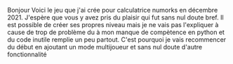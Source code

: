 Bonjour
Voici le jeu que j'ai crée pour calculatrice numorks en décembre 2021.
J'espère que vous y avez pris du plaisir qui fut sans nul doute bref.
Il est possible de créer ses propres niveau mais je ne vais pas l'expliquer à cause de trop de problème du à mon manque de compètence en python et du code inutile remplie un peu partout.
C'est pourquoi je vais recommencer du début en ajoutant un mode multijoueur et sans nul doute d'autre fonctionnalité
